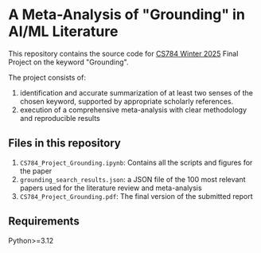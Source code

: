 # A Meta-Analysis of "Grounding" in AI/ML Literature
This repository contains the source code for [CS784 Winter 2025](#https://cs.uwaterloo.ca/~fhs/teaching/wat-cs784-w25/index.html) Final Project on the keyword "Grounding". 

The project consists of: 
1. identification and accurate summarization of at least two senses of the chosen keyword, supported by appropriate scholarly references.
2. execution of a comprehensive meta-analysis with clear methodology and reproducible results

## Files in this repository
1. `CS784_Project_Grounding.ipynb`: Contains all the scripts and figures for the paper
2. `grounding_search_results.json`: a JSON file of the 100 most relevant papers used for the literature review and meta-analysis
3. `CS784_Project_Grounding.pdf`: The final version of the submitted report

## Requirements
Python>=3.12
